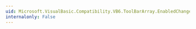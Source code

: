 ```yaml
---
uid: Microsoft.VisualBasic.Compatibility.VB6.ToolBarArray.EnabledChanged
internalonly: False
---
```

